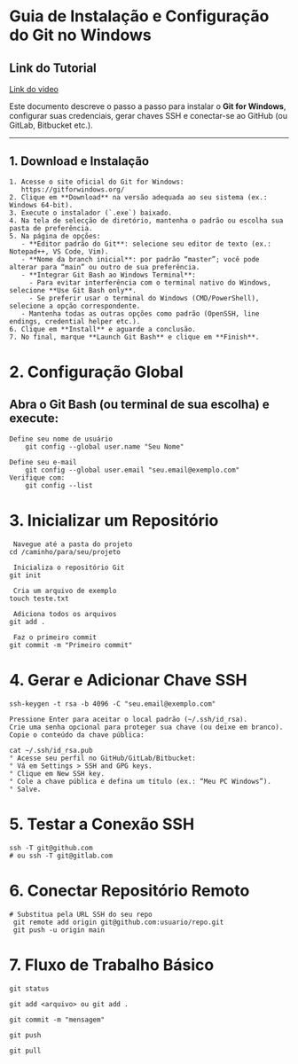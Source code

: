 # Guia de Instalação e Configuração do Git no Windows
## Link do Tutorial   

<a href="https://youtu.be/mmcOw2ynWEs?si=vEEuhvSQm24SjBrg" target="_blank">Link do video</a>

Este documento descreve o passo a passo para instalar o **Git for Windows**, configurar suas credenciais, gerar chaves SSH e conectar-se ao GitHub (ou GitLab, Bitbucket etc.).

---

## 1. Download e Instalação
```
1. Acesse o site oficial do Git for Windows:  
   https://gitforwindows.org/  
2. Clique em **Download** na versão adequada ao seu sistema (ex.: Windows 64-bit).
3. Execute o instalador (`.exe`) baixado.
4. Na tela de selecção de diretório, mantenha o padrão ou escolha sua pasta de preferência.
5. Na página de opções:
   - **Editor padrão do Git**: selecione seu editor de texto (ex.: Notepad++, VS Code, Vim).
   - **Nome da branch inicial**: por padrão “master”; você pode alterar para “main” ou outro de sua preferência.
   - **Integrar Git Bash ao Windows Terminal**:  
     - Para evitar interferência com o terminal nativo do Windows, selecione **Use Git Bash only**.  
     - Se preferir usar o terminal do Windows (CMD/PowerShell), selecione a opção correspondente.
   - Mantenha todas as outras opções como padrão (OpenSSH, line endings, credential helper etc.).
6. Clique em **Install** e aguarde a conclusão.
7. No final, marque **Launch Git Bash** e clique em **Finish**.
```


# 2. Configuração Global

## Abra o **Git Bash** (ou terminal de sua escolha) e execute:

```
Define seu nome de usuário
    git config --global user.name "Seu Nome"

Define seu e-mail
    git config --global user.email "seu.email@exemplo.com"
Verifique com:
    git config --list
```

# 3.  Inicializar um Repositório
```
 Navegue até a pasta do projeto
cd /caminho/para/seu/projeto

 Inicializa o repositório Git
git init

 Cria um arquivo de exemplo
touch teste.txt

 Adiciona todos os arquivos
git add .

 Faz o primeiro commit
git commit -m "Primeiro commit"
```

# 4. Gerar e Adicionar Chave SSH

```
ssh-keygen -t rsa -b 4096 -C "seu.email@exemplo.com"
```
```
Pressione Enter para aceitar o local padrão (~/.ssh/id_rsa).
Crie uma senha opcional para proteger sua chave (ou deixe em branco).
Copie o conteúdo da chave pública:
```

```
cat ~/.ssh/id_rsa.pub
° Acesse seu perfil no GitHub/GitLab/Bitbucket:
° Vá em Settings > SSH and GPG keys.
° Clique em New SSH key.
° Cole a chave pública e defina um título (ex.: “Meu PC Windows”).
° Salve.
```

# 5. Testar a Conexão SSH
```
ssh -T git@github.com
# ou ssh -T git@gitlab.com
```

# 6. Conectar Repositório Remoto

```
# Substitua pela URL SSH do seu repo
 git remote add origin git@github.com:usuario/repo.git
 git push -u origin main
```

# 7. Fluxo de Trabalho Básico
```
git status

git add <arquivo> ou git add .

git commit -m "mensagem"

git push

git pull
```